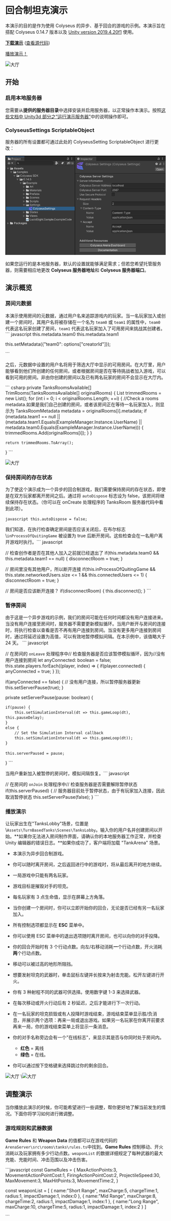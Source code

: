 # 回合制坦克演示

本演示的目的是作为使用 Colyseus 的异步、基于回合的游戏的示例。本演示旨在搭配 Colyseus 0.14.7 版本以及 [Unity version 2019.4.20f1](https://unity3d.com/unity/qa/lts-releases) 使用。

**[下载演示](https://github.com/colyseus/unity-demo-tanks/archive/main.zip)** ([查看源代码](https://github.com/colyseus/unity-demo-tanks/))

[播放演示！](https://xcdazr.colyseus.dev/)

![大厅](/demo/turn-based-tanks/WeaponFired.png)

## 开始

### 启用本地服务器

您需要从**提供的服务器目录**中选择安装并启用服务器，以正常操作本演示。按照[这些文档中 Unity3d 部分之“运行演示服务器”](https://docs.colyseus.io/getting-started/unity3d-client/#running-the-demo-server)中的说明操作即可。

### ColyseusSettings ScriptableObject

服务器的所有设置都可通过此处的 ColyseusSetting ScriptableObject 进行更改：

![ScriptableObject](../common-images/scriptable-object.png)

如果您运行的是本地服务器，默认的设置就能够满足需求；但若您希望托管服务器，则需要相应地更改 **Colyseus 服务器地址**和 **Colyseus 服务器端口**。

## 演示概览

### 房间元数据

本演示使用房间的元数据，通过用户名来追踪游戏内的玩家。当一名玩家加入或创建一个房间时，其用户名将被存储在一个名为 `team0` 或 `team1` 的属性中，`team0` 代表这名玩家创建了房间，`team1` 代表这名玩家加入了可用房间来挑战其创建者。\`\`\` javascript this.metadata.team0 this.metadata.team1

this.setMetadata({"team0": options\["creatorId"]});

\`\`\`

之后，元数据中设置的用户名将用于筛选大厅中显示的可用房间。在大厅里，用户能够看到他们所创建的任何房间，或者根据房间是否在等待挑战者加入游戏，可以看到可用的房间。非由你创建的房间以及已有两名玩家的房间不会显示在大厅内。

\`\`\` csharp private TanksRoomsAvailable\[] TrimRooms(TanksRoomsAvailable\[] originalRooms) { List<TanksRoomsAvailable> trimmedRooms = new List<TanksRoomsAvailable>(); for (int i = 0; i < originalRooms.Length; ++i) { //Check a rooms metadata.如果是我们自己创建的房间，或者该房间正在等待一名玩家加入，则显示为 TanksRoomMetadata metadata = originalRooms\[i].metadata; if (metadata.team1 == null || (metadata.team1.Equals(ExampleManager.Instance.UserName) || metadata.team0.Equals(ExampleManager.Instance.UserName))) { trimmedRooms.Add(originalRooms\[i]); } }

    return trimmedRooms.ToArray();
} \`\`\`

![大厅](/demo/turn-based-tanks/Rooms.png)

### 保持房间的存在状态

为了使这个演示成为一个异步的回合制游戏，我们需要保持房间的存在状态，即使是在双方玩家都离开房间之后。通过将 `autoDispose` 标志设为 false，该房间将继续保持存在状态。（你可以在 onCreate 处理程序的 TanksRoom 服务器代码中看到此项）。

``` javascript this.autoDispose = false; ```

我们知道，在执行检查确定房间是否应该关闭后，在布尔标志 \\`inProcessOfQuitingGame` 被设置为 true 后断开房间。这些检查会在一名用户离开游戏时执行。\`\`\` javascript

// 检查创作者是否在其他人加入之前就已经退出了 if(this.metadata.team0 && this.metadata.team1 == null) { disconnectRoom = true; }

// 房间里没有其他用户，所以断开连接 if(this.inProcessOfQuitingGame && this.state.networkedUsers.size <= 1 && this.connectedUsers <= 1) { disconnectRoom = true; }
	
// 房间是否应该断开连接？ if(disconnectRoom) { this.disconnect(); } \`\`\`

### 暂停房间

由于这是一个异步游戏的示例，我们的房间可能在任何时间都没有用户连接进来。当没有用户连接至房间时，服务器不需要更新模拟循环。当用户断开与房间的连接时，将执行检查以查看是否不再有用户连接到房间。当没有更多用户连接到房间时，通过将延迟设置为高值，可以有效地暂停模拟间隔。在本示例中，该值略大于 24 天。 \`\`\` javascript

// 在房间的 `onLeave` 处理程序中// 检查服务器是否应该暂停模拟循环，因为//没有用户连接到房间 let anyConnected: boolean = false; this.state.players.forEach((player, index) => { if(player.connected) { anyConnected = true; } });

if(anyConnected == false) { // 没有用户连接，所以暂停服务器更新 this.setServerPause(true); }


private setServerPause(pause: boolean) {

    if(pause) {
        this.setSimulationInterval(dt => this.gameLoop(dt), this.pauseDelay);
    }
    else {
        // Set the Simulation Interval callback
        this.setSimulationInterval(dt => this.gameLoop(dt));
    }

    this.serverPaused = pause;
} \`\`\`

当用户重新加入被暂停的房间时，模拟间隔恢复。\`\`\` javascript

// 在房间的 `onJoin` 处理程序中// 检查服务器是否需要解除暂停状态 if(this.serverPaused) { // 服务器目前处于暂停状态，由于有玩家加入连接，因此取消暂停状态 this.setServerPause(false); } \`\`\`

### 播放演示

让玩家出生在"TanksLobby"场景，位置是 \\`Assets\TurnBasedTanks\Scenes\TanksLobby`。输入你的用户名并创建房间以开始。**如果你无法进入房间制作界面，请确认你的本地服务器工作正常，并检查 Unity 编辑器的错误日志。**如果你成功了，客户端将加载 "TankArena" 场景。

- 本演示为异步回合制游戏。

- 你可以随时离开房间，之后返回进行中的游戏时，将从最后离开的地方继续。

- 一局游戏中只能有两名玩家。

- 游戏目标是摧毁对手的坦克。

- 每名玩家有 3 点生命值，显示在屏幕上方角落。

- 当你创建一个房间时，你可以立即开始你的回合，无论是否已经有另一名玩家加入。

- 所有控制选项都显示在 **ESC** 菜单中。

- 你可以使用 ESC 菜单中的退出选项随时离开房间，也可以向你的对手投降。

- 你的回合开始时有 3 个行动点数。向左/右移动消耗**一**个行动点数，开火消耗**两**个行动点数。

- 移动可以被过高的地形所阻挡。

- 想要发射坦克的武器时，单击鼠标左键并长按来为射击充能。松开左键进行开火。

- 你有 3 种射程不同的武器可供选择。使用数字键 1-3 来选择武器。

- 在每次移动或开火行动后有 2 秒延迟，之后才能进行下一次行动。

- 在一名玩家的坦克损毁或有人投降时游戏结束，游戏结束菜单显示胜/负消息，并展示两个选项：再来一局或退出游戏。如果另一名玩家在你离开前要求再来一局，你的游戏结束菜单上将显示一条消息。

- 你的对手名称旁边会有一个"在线标志"，来显示其是否与你同时处于房间内。 
	- **红色** = 离线 
	- **绿色** = 在线。

- 你可以通过按下空格键来选择跳过你的剩余回合。

![大厅](/demo/turn-based-tanks/GameplayWithLabels.png) \\![大厅](/demo/turn-based-tanks/GameOver.png)

## 调整演示

当你播放此演示的时候，你可能希望进行一些调整，帮你更好地了解当前发生的情况。下面你将学习如何进行微调整。

### 游戏规则和武器数据

**Game Rules** 和 **Weapon Data** 的值都可以在游戏代码的`ArenaServer\src\rooms\tanks\rules.ts`中找到。**Game Rules** 控制移动、开火消耗以及玩家拥有多少行动点数。`weaponList` 的数据详细规定了每种武器的最大充能、充能时间、冲击范围以及冲击伤害。

\`\`\`javascript const GameRules = { MaxActionPoints:3, MovementActionPointCost:1, FiringActionPointCost:2, ProjectileSpeed:30, MaxMovement:3, MaxHitPoints:3, MovementTime:2, }

const weaponList = \[ { name:"Short Range", maxCharge:5, chargeTime:1, radius:1, impactDamage:1, index:0 }, { name:"Mid Range", maxCharge:8, chargeTime:2, radius:1, impactDamage:1, index:1 }, { name:"Long Range", maxCharge:10, chargeTime:5, radius:1, impactDamage:1, index:2 } ]

\`\`\`

